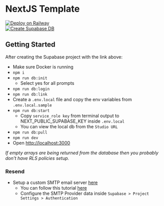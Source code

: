 # NextJS Template

[![Deploy on Railway](https://railway.app/button.svg)](https://railway.app/template/pXfhDI?referralCode=2dmFBO)
<br />
[![Create Supabase DB](https://th.bing.com/th/id/OIP.elwfkXRthrN2H2k3VjSlFQAAAA?rs=1&pid=ImgDetMain&w=180&h=54)](https://supabase.com/dashboard/new/eciflimqtarfegcvohzn)

## Getting Started

After creating the Supabase project with the link above:

- Make sure Docker is running
- `npm i`
- `npm run db:init`
    - Select yes for all prompts
- `npm run db:login`
- `npm run db:link`
- Create a `.env.local` file and copy the env variables from `.env.local.sample`
- `npm run db:start`
    - Copy `service_role key` from terminal output to NEXT_PUBLIC_SUPABASE_KEY inside `.env.local`
    - You can view the local db from the `Studio URL`
- `npm run db:pull`
- `npm run dev`
- Open [http://localhost:3000](http://localhost:3000)

*If empty arrays are being returned from the database then you probably don't have RLS policies setup.*

### Resend
- Setup a custom SMTP email server [here](https://resend.com)
    - You can follow this tutorial [here](https://resend.com/blog/how-to-configure-supabase-to-send-emails-from-your-domain)
    - Configure the SMTP Provider data inside `Supabase > Project Settings > Authentication`
